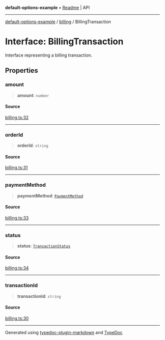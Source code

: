 **default-options-example** • [Readme](../../README.md) \| API

***

[default-options-example](../../modules.md) / [billing](../README.md) / BillingTransaction

# Interface: BillingTransaction

Interface representing a billing transaction.

## Properties

### amount

> **amount**: `number`

#### Source

[billing.ts:32](https://github.com/tgreyuk/typedoc-plugin-markdown-examples/blob/ce7cd91/examples/core/src/billing.ts#L32)

***

### orderId

> **orderId**: `string`

#### Source

[billing.ts:31](https://github.com/tgreyuk/typedoc-plugin-markdown-examples/blob/ce7cd91/examples/core/src/billing.ts#L31)

***

### paymentMethod

> **paymentMethod**: [`PaymentMethod`](../enumerations/PaymentMethod.md)

#### Source

[billing.ts:33](https://github.com/tgreyuk/typedoc-plugin-markdown-examples/blob/ce7cd91/examples/core/src/billing.ts#L33)

***

### status

> **status**: [`TransactionStatus`](../enumerations/TransactionStatus.md)

#### Source

[billing.ts:34](https://github.com/tgreyuk/typedoc-plugin-markdown-examples/blob/ce7cd91/examples/core/src/billing.ts#L34)

***

### transactionId

> **transactionId**: `string`

#### Source

[billing.ts:30](https://github.com/tgreyuk/typedoc-plugin-markdown-examples/blob/ce7cd91/examples/core/src/billing.ts#L30)

***

Generated using [typedoc-plugin-markdown](https://www.npmjs.com/package/typedoc-plugin-markdown) and [TypeDoc](https://typedoc.org/)
